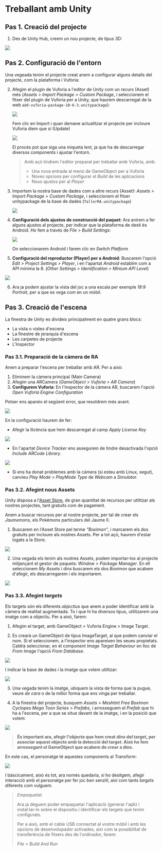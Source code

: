 # Treballant amb Unity

## Pas 1. Creació del projecte

1. Des de Unity Hub, creem un nou projecte, de tipus 3D:

![](img/unity1.png)


## Pas 2. Configuració de l'entorn

Una vegeada tenim el projecte creat anem a configurar alguns detalls del projecte, com la plataforma i Vuforia:

2. Afegim el plugin de Vuforia a l'editor de Unity com un recurs (Asset) més (*Assets > Import Package > Custom Package*, i seleccionem el fitxer del plugin de Vuforia per a Unity, que haurem descarregat de la web `add-vuforia-package-10-6-3.unitypackage`):

    ![](img/unity3.png)

    Fem clic en Import i quan demane actualitzar el projecte per incloure Vuforia diem que sí (Update)

    ![](img/unity4.png)

    El procés pot que siga una miqueta lent, ja que ha de descarregar diversos components i ajustar l'entorn.

    >
    > Amb açò tindrem l'editor preparat per treballar amb Vuforia, amb:
    > 
    > * Una nova entrada al menú de GameObject per a Vuforia
    > * Noves opcions per configurar el *Build* de les aplicacions
    > * Nous ajustos per al *Player*
    >

3. Importem la nostra base de dades com a altre recurs (Asset): *Assets > Import Package > Custom Package*, i seleccionem el fitxer unitypackage de la base de dades (`TallerRA.unitypackage`)

    ![](img/unity2.png)

4. **Configuració dels ajustos de construcció del paquet**: Ara anirem a fer alguns ajustos al projecte, per indicar que la plataforma de destí és Android. Ho fem a través de *File > Build Settings*:

    ![](img/unity2.png)

    On seleccionarem Android i farem clic en *Switch Platform*

5. **Configuració del reproductor (Player) per a Android**: Buscarem l'opció *Edit > Project Settings > Player*, i en l'apartat *Android* establim com a API mínima la 8. (*Other Settings > Identification > Minium API Level*)

![](img/unity11.png)

6. Ara ja podem ajustar la vista del joc a una escala per exemple *18:9 Portrait*, per a que es vega com en un mòbil.

## Pas 3. Creació de l'escena

La finestra de Unity es divideix principalment en quatre grans blocs:

* La vista o vistes d'escena
* La finestre de jerarquía d'escena
* Les carpetes de projecte
* L'Inspector

### Pas 3.1. Preparació de la càmera de RA

Anem a preparar l'escena per treballar amb AR. Per a això:

1. Eliminem la càmera principal (Main Camera)
2. Afegim una ARCamera (*GameObject > Vuforia > AR Camera*)
3. **Configurem Vuforia**: En l'Inspector de la càmera AR, buscarem l'opció *Open Vuforia Engine Configuration*

Potser ens apareix el següent error, que resoldrem més avant.

![](img/ErrorLinux.png)

En la configuració haurem de fer:

* Afegir la llicència que hem descarregat al camp *Apply License Key*

![](img/unity7.png)

* En l'apartat *Device Tracker* ens assegurem de tindre desactivada l'opció *Include ARCode Library*.

![](img/unity8.png)

* Si ens ha donat problemes amb la càmera (si esteu amb Linux, segut), canvieu *Play Mode > PlayMode Type* de *Webcam* a *Simulator*.


### Pas 3.2. Afegint nous Assets

Unity disposa a l'[Asset Store](https://assetstore.unity.com/), de gran quantitat de recursos per utilitzar als nostres projectes, tant gratuits com de pagament.

Anem a buscar recursos per al nostre projecte, per tal de crear els *Jaumemons*, els Pokémons particulars del Jaume II.

1. Buscarem en l'Asset Store pel terme *"Boximon"*, i marcarem els dos gratuits per incloure als nostres Assets. Per a tot açò, haurem d'estar logats a la Store.

![](boximon.png)

2. Una vegada els tenim als nostres Assets, podem importar-los al projecte mitjançant el gestor de paquets: *Window > Package Manager*. En ell seleccionem *My Assets* i dins buscarem els dos *Boximon* que acabem d'afegir, els descarregarem i els importarem.

![](importAssets.png)

### Pas 3.3. Afegint *targets*

Els targets són els diferents *objectius* que anem a poder identificar amb la càmera de realitat augmentada. To i que hi ha diversos tipus, utilitzarem una imatge com a objectiu. Per a això, farem:

1. Afegim el target, amb GameObject > Vuforia Engine > Image Target.

2. Es crearà un GameObject de tipus ImageTarget, al que podem canviar el nom. Si el seleccionem, a l'inspector ens apareixen les seues propietats. Caldrà seleccionar, en el component *Image Target Behaviour* en lloc de *From Image* l'opció *From Database*.

![](img/unity9.png)

I indicar la base de dades i la imatge que volem utilitzar:

![](img/unity10.png)

3. Una vegada tenim la imatge, ubiquem la vista de forma que la pugue, veure *de cara* o de la millor forma que ens vinga per treballar.

4. A la finestra del projecte, busquem *Assets > Meshtint Free Boximon Cyclopes Mega Toon Series > Prefabs*, i arrosseguem el *Prefab* que hi ha a l'escena, per a que se situe davant de la imatge, i en la posició que volem:

![](img/posicionament.png)

>
> **És important ara, afegir l'objecte que hem creat *dins* del target, per associar aquest objecte amb la detecció del target. Això ho fem arrossegant el GameObject que acabem de crear a dins.**
>

En este cas, el personatge té aquestes components al Transform:

![](img/propietats.png)

I bàscicament, això és tot, ara només quedaria, si ho desitgem, afegir interacció amb el personatge per fer joc ben senzill, així com tants *targets* diferents com vulguem.

>
> *Empaquetat*
>
> Ara ja deguem poder empaquetar l'aplicació (generar l'apk) i instal·lar-lo sobre el dispositiu i identificar els targets que tenim configurats.
> 
> Per a això, amb el cable USB connectat al vostre mòbil i amb les opcions de desenvolupador activades, així com la possibilitat de transferència de fitxers des de l'ordinador, farem:
>
> *File > Build And Run*
>

